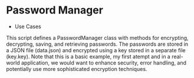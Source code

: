 # Password Manager
- Use Cases

This script defines a PasswordManager class with methods for encrypting, decrypting, saving, and retrieving passwords. The passwords are stored in a JSON file (data.json) and encrypted using a key stored in a separate file (key.key). Note that this is a basic example, my first atempt and in a real-world application, we would want to enhance security, error handling, and potentially use more sophisticated encryption techniques.